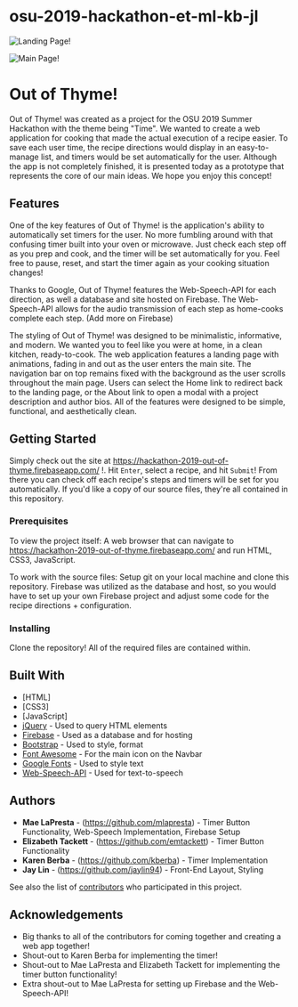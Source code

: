 # osu-2019-hackathon-et-ml-kb-jl

![Landing Page!](https://challengepost-s3-challengepost.netdna-ssl.com/photos/production/software_photos/000/818/446/datas/gallery.jpg)

![Main Page!](https://challengepost-s3-challengepost.netdna-ssl.com/photos/production/software_photos/000/818/452/datas/gallery.jpg)


# Out of Thyme!

Out of Thyme! was created as a project for the OSU 2019 Summer Hackathon with the theme being "Time".
We wanted to create a web application for cooking that made the actual execution of a recipe easier. To save each user time, the recipe directions would display in an easy-to-manage list, and timers would be set automatically for the user. Although the app is not completely finished, it is presented today as a prototype that represents the core of our main ideas. We hope you enjoy this concept!


## Features

One of the key features of Out of Thyme! is the application's ability to automatically set timers for the user. No more fumbling around with that confusing timer built into your oven or microwave. Just check each step off as you prep and cook, and the timer will be set automatically for you. Feel free to pause, reset, and start the timer again as your cooking situation changes!

Thanks to Google, Out of Thyme! features the Web-Speech-API for each direction, as well a database and site hosted on Firebase. The Web-Speech-API allows for the audio transmission of each step as home-cooks complete each step. (Add more on Firebase)

The styling of Out of Thyme! was designed to be minimalistic, informative, and modern. We wanted you to feel like you were at home, in a clean kitchen, ready-to-cook. The web application features a landing page with animations, fading in and out as the user enters the main site. The navigation bar on top remains fixed with the background as the user scrolls throughout the main page. Users can select the Home link to redirect back to the landing page, or the About link to open a modal with a project description and author bios. All of the features were designed to be simple, functional, and aesthetically clean.


## Getting Started

Simply check out the site at https://hackathon-2019-out-of-thyme.firebaseapp.com/ !. Hit `Enter`, select a recipe, and hit `Submit`! From there you can check off each recipe's steps and timers will be set for you automatically. If you'd like a copy of our source files, they're all contained in this repository.

### Prerequisites
To view the project itself:
A web browser that can navigate to https://hackathon-2019-out-of-thyme.firebaseapp.com/ and run HTML, CSS3, JavaScript.

To work with the source files:
Setup git on your local machine and clone this repository.
Firebase was utilized as the database and host, so you would have to set up your own Firebase project and adjust some code for the recipe directions + configuration.


### Installing

Clone the repository! All of the required files are contained within.


## Built With

* [HTML]
* [CSS3]
* [JavaScript]
* [jQuery](https://jquery.com/) - Used to query HTML elements
* [Firebase](https://firebase.google.com/) - Used as a database and for hosting
* [Bootstrap](https://getbootstrap.com/) - Used to style, format
* [Font Awesome](https://fontawesome.com/) - For the main icon on the Navbar
* [Google Fonts](https://fonts.google.com/) - Used to style text
* [Web-Speech-API](https://w3c.github.io/speech-api/) - Used for text-to-speech


## Authors

* **Mae LaPresta**  - (https://github.com/mlapresta) - Timer Button Functionality, Web-Speech Implementation, Firebase Setup
* **Elizabeth Tackett** - (https://github.com/emtackett) - Timer Button Functionality
* **Karen Berba** - (https://github.com/kberba) - Timer Implementation
* **Jay Lin** - (https://github.com/jaylin94) - Front-End Layout, Styling

See also the list of [contributors](https://github.com/your/project/contributors) who participated in this project.


## Acknowledgements

* Big thanks to all of the contributors for coming together and creating a web app together!
* Shout-out to Karen Berba for implementing the timer!
* Shout-out to Mae LaPresta and Elizabeth Tackett for implementing the timer button functionality!
* Extra shout-out to Mae LaPresta for setting up Firebase and the Web-Speech-API!
